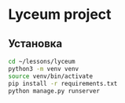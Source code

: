 # Lyceum project

## Установка

```bash
cd ~/lessons/lyceum
python3 -m venv venv
source venv/bin/activate
pip install -r requirements.txt
python manage.py runserver
```